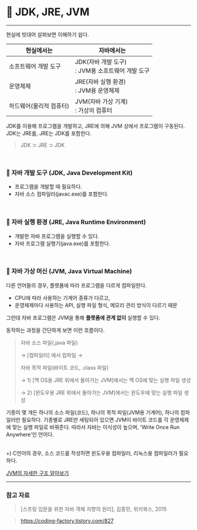 # 🥦 JDK, JRE, JVM

---

현실에 빗대어 살펴보면 이해하기 쉽다.

| 현실에서는        | 자바에서는                                |
|--------------|--------------------------------------|
| 소프트웨어 개발 도구  | JDK(자바 개발 도구)<br/>: JVM용 소프트웨어 개발 도구 |
| 운영체제         | JRE(자바 실행 환경) <br/>: JVM용 운영체제       |
| 하드웨어(물리적 컴퓨터) | JVM(자바 가상 기계)<br/>: 가상의 컴퓨터          |

JDK를 이용해 프로그램을 개발하고, JRE에 의해 JVM 상에서 프로그램이 구동된다. JDK는 JRE를, JRE는 JDK를 포함한다.

> JDK ⊃ JRE ⊃ JDK

<BR>

### 🥦 자바 개발 도구 (JDK, Java Development Kit)
- 프로그램을 개발할 때 필요하다.
- 자바 소스 컴파일러(javac.exe)를 포함한다.

<br>

### 🥦 자바 실행 환경 (JRE, Java Runtime Environment)
- 개발한 자바 프로그램을 실행할 수 있다.
- 자바 프로그램 실행기(java.exe)를 포함한다.

<br>

### 🥦 자바 가상 머신 (JVM, Java Virtual Machine)

다른 언어들의 경우, 플랫폼에 따라 프로그램을 다르게 컴파일한다.
- CPU에 따라 사용하는 기계어 종류가 다르고,
- 운영체제마다 사용하는 API, 실행 파일 형식, 메모리 관리 방식이 다르기 때문

그런데 자바 프로그램은 JVM을 통해 **플랫폼에 관계 없이** 실행할 수 있다.

동작하는 과정을 간단하게 보면 이런 흐름이다.

> 자바 소스 파일(.java 파일)
>
> → [컴파일러] 에서 컴파일 →
>
> 자바 목적 파일(바이트 코드, .class 파일)
>
> → 1) [맥 OS용 JRE 위에서 돌아가는 JVM]에서는 맥 OS에 맞는 실행 파일 생성
>
> → 2) [윈도우용 JRE 위에서 돌아가는 JVM]에서는 윈도우에 맞는 실행 파일 생성

기종이 몇 개든 하나의 소스 파일(코드), 하나의 목적 파일(JVM용 기계어), 하나의 컴파일러만 필요하다. 기종별로 JRE만 세팅되어 있으면 JVM이 바이트 코드를 각 운영체제에 맞는 실행 파일로 바꿔준다.
따라서 자바는 이식성이 높으며, 'Write Once Run Anywhere'인 언어다.

<br>
+) C언어의 경우, 소스 코드를 작성하면 윈도우용 컴파일러, 리눅스용 컴파일러가 필요하다.


<BR>


[JVM의 자세한 구조 알아보기](https://github.com/dlrjs2360/CS-For-Us/blob/master/Java/JVM%EC%9D%98%20%EB%8F%99%EC%9E%91%20%EB%B0%A9%EC%8B%9D%EA%B3%BC%20%EA%B5%AC%EC%A1%B0.md)

---

### 참고 자료
> [스프링 입문을 위한 자바 객체 지향의 원리], 김종민, 위키북스, 2015

> https://coding-factory.tistory.com/827
